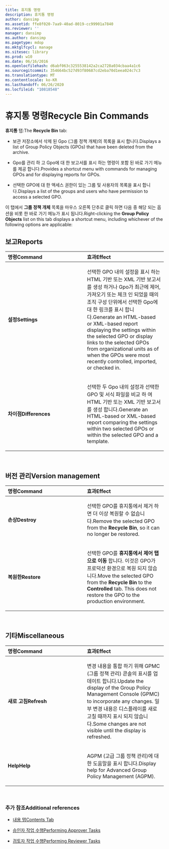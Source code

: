 ```yaml
---
title: 휴지통 명령
description: 휴지통 명령
author: dansimp
ms.assetid: ffe8f020-7aa9-40ad-8019-cc99901a7840
ms.reviewer: ''
manager: dansimp
ms.author: dansimp
ms.pagetype: mdop
ms.mktglfcycl: manage
ms.sitesec: library
ms.prod: w10
ms.date: 06/16/2016
ms.openlocfilehash: d6abf063c3255538142a2ca2728a034cbaa4a1c6
ms.sourcegitcommit: 354664bc527d93f80687cd2eba70d1eea024c7c3
ms.translationtype: MT
ms.contentlocale: ko-KR
ms.lasthandoff: 06/26/2020
ms.locfileid: "10818548"
---
```

# <span data-ttu-id="84808-103">휴지통 명령</span><span class="sxs-lookup"><span data-stu-id="84808-103">Recycle Bin Commands</span></span>


<span data-ttu-id="84808-104">**휴지통** 탭:</span><span class="sxs-lookup"><span data-stu-id="84808-104">The **Recycle Bin** tab:</span></span>

-   <span data-ttu-id="84808-105">보관 저장소에서 삭제 된 Gpo (그룹 정책 개체)의 목록을 표시 합니다.</span><span class="sxs-lookup"><span data-stu-id="84808-105">Displays a list of Group Policy Objects (GPOs) that have been deleted from the archive.</span></span>

-   <span data-ttu-id="84808-106">Gpo를 관리 하 고 Gpo에 대 한 보고서를 표시 하는 명령이 포함 된 바로 가기 메뉴를 제공 합니다.</span><span class="sxs-lookup"><span data-stu-id="84808-106">Provides a shortcut menu with commands for managing GPOs and for displaying reports for GPOs.</span></span>

-   <span data-ttu-id="84808-107">선택한 GPO에 대 한 액세스 권한이 있는 그룹 및 사용자의 목록을 표시 합니다.</span><span class="sxs-lookup"><span data-stu-id="84808-107">Displays a list of the groups and users who have permission to access a selected GPO.</span></span>

<span data-ttu-id="84808-108">이 탭에서 **그룹 정책 개체** 목록을 마우스 오른쪽 단추로 클릭 하면 다음 중 해당 되는 옵션을 비롯 한 바로 가기 메뉴가 표시 됩니다.</span><span class="sxs-lookup"><span data-stu-id="84808-108">Right-clicking the **Group Policy Objects** list on this tab displays a shortcut menu, including whichever of the following options are applicable:</span></span>

## <span data-ttu-id="84808-109">보고</span><span class="sxs-lookup"><span data-stu-id="84808-109">Reports</span></span>


<table>
<colgroup>
<col width="50%" />
<col width="50%" />
</colgroup>
<thead>
<tr class="header">
<th align="left"><span data-ttu-id="84808-110">명령</span><span class="sxs-lookup"><span data-stu-id="84808-110">Command</span></span></th>
<th align="left"><span data-ttu-id="84808-111">효과</span><span class="sxs-lookup"><span data-stu-id="84808-111">Effect</span></span></th>
</tr>
</thead>
<tbody>
<tr class="odd">
<td align="left"><p><strong><span data-ttu-id="84808-112">설정</span><span class="sxs-lookup"><span data-stu-id="84808-112">Settings</span></span></strong></p></td>
<td align="left"><p><span data-ttu-id="84808-113">선택한 GPO 내의 설정을 표시 하는 HTML 기반 또는 XML 기반 보고서를 생성 하거나 Gpo가 최근에 제어, 가져오기 또는 체크 인 되었을 때의 조직 구성 단위에서 선택한 Gpo에 대 한 링크를 표시 합니다.</span><span class="sxs-lookup"><span data-stu-id="84808-113">Generate an HTML-based or XML-based report displaying the settings within the selected GPO or display links to the selected GPOs from organizational units as of when the GPOs were most recently controlled, imported, or checked in.</span></span></p></td>
</tr>
<tr class="even">
<td align="left"><p><strong><span data-ttu-id="84808-114">차이점</span><span class="sxs-lookup"><span data-stu-id="84808-114">Differences</span></span></strong></p></td>
<td align="left"><p><span data-ttu-id="84808-115">선택한 두 Gpo 내의 설정과 선택한 GPO 및 서식 파일을 비교 하 여 HTML 기반 또는 XML 기반 보고서를 생성 합니다.</span><span class="sxs-lookup"><span data-stu-id="84808-115">Generate an HTML-based or XML-based report comparing the settings within two selected GPOs or within the selected GPO and a template.</span></span></p></td>
</tr>
</tbody>
</table>

 

## <span data-ttu-id="84808-116">버전 관리</span><span class="sxs-lookup"><span data-stu-id="84808-116">Version management</span></span>


<table>
<colgroup>
<col width="50%" />
<col width="50%" />
</colgroup>
<thead>
<tr class="header">
<th align="left"><span data-ttu-id="84808-117">명령</span><span class="sxs-lookup"><span data-stu-id="84808-117">Command</span></span></th>
<th align="left"><span data-ttu-id="84808-118">효과</span><span class="sxs-lookup"><span data-stu-id="84808-118">Effect</span></span></th>
</tr>
</thead>
<tbody>
<tr class="odd">
<td align="left"><p><strong><span data-ttu-id="84808-119">손상</span><span class="sxs-lookup"><span data-stu-id="84808-119">Destroy</span></span></strong></p></td>
<td align="left"><p><span data-ttu-id="84808-120">선택한 GPO를 휴지통에서 제거 하면 <strong> </strong> 더 이상 복원할 수 없습니다.</span><span class="sxs-lookup"><span data-stu-id="84808-120">Remove the selected GPO from the <strong>Recycle Bin</strong>, so it can no longer be restored.</span></span></p></td>
</tr>
<tr class="even">
<td align="left"><p><strong><span data-ttu-id="84808-121">복원한</span><span class="sxs-lookup"><span data-stu-id="84808-121">Restore</span></span></strong></p></td>
<td align="left"><p><span data-ttu-id="84808-122">선택한 GPO를 <strong> 휴지통에서 </strong> <strong> 제어 탭으로 이동 </strong> 합니다. 이것은 GPO가 프로덕션 환경으로 복원 되지 않습니다.</span><span class="sxs-lookup"><span data-stu-id="84808-122">Move the selected GPO from the <strong>Recycle Bin</strong> to the <strong>Controlled</strong> tab. This does not restore the GPO to the production environment.</span></span></p></td>
</tr>
</tbody>
</table>

 

## <span data-ttu-id="84808-123">기타</span><span class="sxs-lookup"><span data-stu-id="84808-123">Miscellaneous</span></span>


<table>
<colgroup>
<col width="50%" />
<col width="50%" />
</colgroup>
<thead>
<tr class="header">
<th align="left"><span data-ttu-id="84808-124">명령</span><span class="sxs-lookup"><span data-stu-id="84808-124">Command</span></span></th>
<th align="left"><span data-ttu-id="84808-125">효과</span><span class="sxs-lookup"><span data-stu-id="84808-125">Effect</span></span></th>
</tr>
</thead>
<tbody>
<tr class="odd">
<td align="left"><p><strong><span data-ttu-id="84808-126">새로 고침</span><span class="sxs-lookup"><span data-stu-id="84808-126">Refresh</span></span></strong></p></td>
<td align="left"><p><span data-ttu-id="84808-127">변경 내용을 통합 하기 위해 GPMC (그룹 정책 관리) 콘솔의 표시를 업데이트 합니다.</span><span class="sxs-lookup"><span data-stu-id="84808-127">Update the display of the Group Policy Management Console (GPMC) to incorporate any changes.</span></span> <span data-ttu-id="84808-128">일부 변경 내용은 디스플레이를 새로 고칠 때까지 표시 되지 않습니다.</span><span class="sxs-lookup"><span data-stu-id="84808-128">Some changes are not visible until the display is refreshed.</span></span></p></td>
</tr>
<tr class="even">
<td align="left"><p><strong><span data-ttu-id="84808-129">Help</span><span class="sxs-lookup"><span data-stu-id="84808-129">Help</span></span></strong></p></td>
<td align="left"><p><span data-ttu-id="84808-130">AGPM (고급 그룹 정책 관리)에 대 한 도움말을 표시 합니다.</span><span class="sxs-lookup"><span data-stu-id="84808-130">Display help for Advanced Group Policy Management (AGPM).</span></span></p></td>
</tr>
</tbody>
</table>

 

### <span data-ttu-id="84808-131">추가 참조</span><span class="sxs-lookup"><span data-stu-id="84808-131">Additional references</span></span>

-   [<span data-ttu-id="84808-132">내용 탭</span><span class="sxs-lookup"><span data-stu-id="84808-132">Contents Tab</span></span>](contents-tab-agpm30ops.md)

-   [<span data-ttu-id="84808-133">승인자 작업 수행</span><span class="sxs-lookup"><span data-stu-id="84808-133">Performing Approver Tasks</span></span>](performing-approver-tasks-agpm30ops.md)

-   [<span data-ttu-id="84808-134">검토자 작업 수행</span><span class="sxs-lookup"><span data-stu-id="84808-134">Performing Reviewer Tasks</span></span>](performing-reviewer-tasks-agpm30ops.md)

 

 





